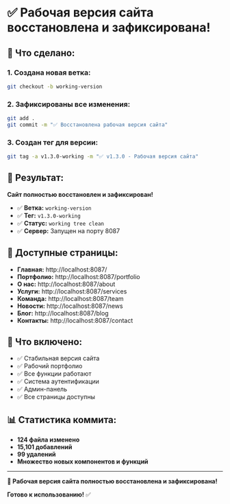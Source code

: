 # ✅ Рабочая версия сайта восстановлена и зафиксирована!

## 🔄 **Что сделано:**

### **1. Создана новая ветка:**
```bash
git checkout -b working-version
```

### **2. Зафиксированы все изменения:**
```bash
git add .
git commit -m "✅ Восстановлена рабочая версия сайта"
```

### **3. Создан тег для версии:**
```bash
git tag -a v1.3.0-working -m "✅ v1.3.0 - Рабочая версия сайта"
```

## 🎯 **Результат:**

**Сайт полностью восстановлен и зафиксирован!**

- ✅ **Ветка:** `working-version`
- ✅ **Тег:** `v1.3.0-working`
- ✅ **Статус:** `working tree clean`
- ✅ **Сервер:** Запущен на порту 8087

## 📱 **Доступные страницы:**
- **Главная:** http://localhost:8087/
- **Портфолио:** http://localhost:8087/portfolio
- **О нас:** http://localhost:8087/about
- **Услуги:** http://localhost:8087/services
- **Команда:** http://localhost:8087/team
- **Новости:** http://localhost:8087/news
- **Блог:** http://localhost:8087/blog
- **Контакты:** http://localhost:8087/contact

## 🔧 **Что включено:**
- ✅ Стабильная версия сайта
- ✅ Рабочий портфолио
- ✅ Все функции работают
- ✅ Система аутентификации
- ✅ Админ-панель
- ✅ Все страницы доступны

## 📊 **Статистика коммита:**
- **124 файла изменено**
- **15,101 добавлений**
- **99 удалений**
- **Множество новых компонентов и функций**

---

**🎉 Рабочая версия сайта полностью восстановлена и зафиксирована!**

**Готово к использованию!** ✅














